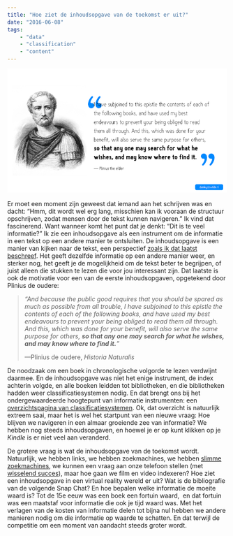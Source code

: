 ```yaml
---
title: "Hoe ziet de inhoudsopgave van de toekomst er uit?"
date: "2016-06-08"
tags:
    - "data"
    - "classification"
    - "content"
---
```


[![Plinius the Elder quote](images/quote-plinius-the-elder.png)](http://www.dumkydewilde.nl/wp-content/uploads/2016/06/quote-plinius-the-elder.png)

Er moet een moment zijn geweest dat iemand aan het schrijven was en dacht: “Hmm, dit wordt wel erg lang, misschien kan ik vooraan de structuur opschrijven, zodat mensen door de tekst kunnen navigeren.” Ik vind dat fascinerend. Want wanneer komt het punt dat je denkt: “Dit is te veel informatie?” Ik zie een inhoudsopgave als een instrument om de informatie in een tekst op een andere manier te ontsluiten. De inhoudsopgave is een manier van kijken naar de tekst, een perspectief [zoals ik dat laatst beschreef](/posts/feiten-spreken-niet-voor-zichzelf-perspectieven-in-visuele-communicatie/). Het geeft dezelfde informatie op een andere manier weer, en sterker nog, het geeft je de mogelijkheid om de tekst beter te begrijpen, of juist alleen die stukken te lezen die voor jou interessant zijn. Dat laatste is ook de motivatie voor een van de eerste inhoudsopgaven, opgetekend door Plinius de oudere:

> _“And because the public good requires that you should be spared as much as possible from all trouble, I have subjoined to this epistle the contents of each of the following books, and have used my best endeavours to prevent your being obliged to read them all through. And this, which was done for your benefit, will also serve the same purpose for others, **so that any one may search for what he wishes, and may know where to find it.**”_
> 
> —Plinius de oudere, _Historia Naturalis_

De noodzaak om een boek in chronologische volgorde te lezen verdwijnt daarmee. En de inhoudsopgave was niet het enige instrument, de index achterin volgde, en alle boeken leidden tot bibliotheken, en die bibliotheken hadden weer classificatiesystemen nodig. En dat brengt ons bij het ondergewaardeerde hoogtepunt van informatie instrumenten: een [overzichtspagina van classificatiesystemen](https://en.wikipedia.org/wiki/Library_classification). Ok, dat overzicht is natuurlijk extreem saai, maar het is wel het startpunt van een nieuwe vraag: Hoe blijven we navigeren in een almaar groeiende zee van informatie? We hebben nog steeds inhoudsopgaven, en hoewel je er op kunt klikken op je _Kindle_ is er niet veel aan veranderd.

De grotere vraag is wat de inhoudsopgave van de toekomst wordt. Natuurlijk, we hebben links, we hebben zoekmachines, we hebben [slimme zoekmachines](https://www.wolframalpha.com/), we kunnen een vraag aan onze telefoon stellen (met [wisselend succes](https://twitter.com/dumkydewilde/status/740421850589745152)), maar hoe gaan we film en video indexeren? Hoe ziet een inhoudsopgave in een virtual reality wereld er uit? Wat is de bibliografie van de volgende Snap Chat? En hoe bepalen welke informatie de moeite waard is? Tot de 15e eeuw was een boek een fortuin waard,  en dat fortuin was een maatstaf voor informatie die ook je tijd waard was. Met het verlagen van de kosten van informatie delen tot bijna nul hebben we andere manieren nodig om die informatie op waarde te schatten. En dat terwijl de competitie om een moment van aandacht steeds groter wordt.
